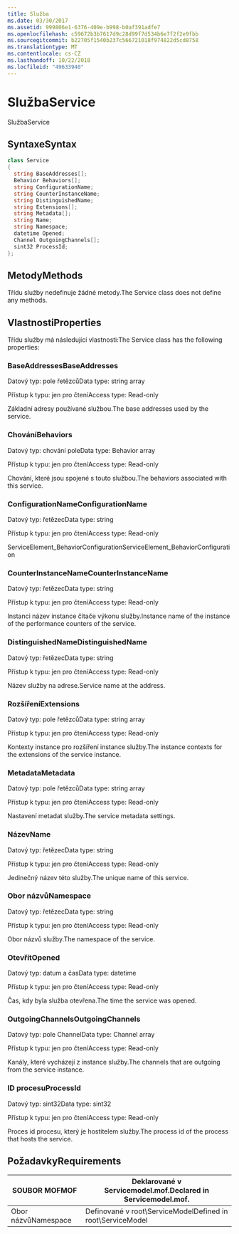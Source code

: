 ```yaml
---
title: Služba
ms.date: 03/30/2017
ms.assetid: 999806e1-6376-409e-b998-b0af391adfe7
ms.openlocfilehash: c59672b3b7617d9c28d99f7d534b6e7f2f2e9fbb
ms.sourcegitcommit: b22705f1540b237c566721018f974822d5cd8758
ms.translationtype: MT
ms.contentlocale: cs-CZ
ms.lasthandoff: 10/22/2018
ms.locfileid: "49633940"
---
```

# <a name="service"></a><span data-ttu-id="793b1-102">Služba</span><span class="sxs-lookup"><span data-stu-id="793b1-102">Service</span></span>
<span data-ttu-id="793b1-103">Služba</span><span class="sxs-lookup"><span data-stu-id="793b1-103">Service</span></span>  
  
## <a name="syntax"></a><span data-ttu-id="793b1-104">Syntaxe</span><span class="sxs-lookup"><span data-stu-id="793b1-104">Syntax</span></span>  
  
```csharp
class Service  
{  
  string BaseAddresses[];  
  Behavior Behaviors[];  
  string ConfigurationName;  
  string CounterInstanceName;  
  string DistinguishedName;  
  string Extensions[];  
  string Metadata[];  
  string Name;  
  string Namespace;  
  datetime Opened;  
  Channel OutgoingChannels[];  
  sint32 ProcessId;  
};  
```  
  
## <a name="methods"></a><span data-ttu-id="793b1-105">Metody</span><span class="sxs-lookup"><span data-stu-id="793b1-105">Methods</span></span>  
 <span data-ttu-id="793b1-106">Třídu služby nedefinuje žádné metody.</span><span class="sxs-lookup"><span data-stu-id="793b1-106">The Service class does not define any methods.</span></span>  
  
## <a name="properties"></a><span data-ttu-id="793b1-107">Vlastnosti</span><span class="sxs-lookup"><span data-stu-id="793b1-107">Properties</span></span>  
 <span data-ttu-id="793b1-108">Třídu služby má následující vlastnosti:</span><span class="sxs-lookup"><span data-stu-id="793b1-108">The Service class has the following properties:</span></span>  
  
### <a name="baseaddresses"></a><span data-ttu-id="793b1-109">BaseAddresses</span><span class="sxs-lookup"><span data-stu-id="793b1-109">BaseAddresses</span></span>  
 <span data-ttu-id="793b1-110">Datový typ: pole řetězců</span><span class="sxs-lookup"><span data-stu-id="793b1-110">Data type: string array</span></span>  
  
 <span data-ttu-id="793b1-111">Přístup k typu: jen pro čtení</span><span class="sxs-lookup"><span data-stu-id="793b1-111">Access type: Read-only</span></span>  
  
 <span data-ttu-id="793b1-112">Základní adresy používané službou.</span><span class="sxs-lookup"><span data-stu-id="793b1-112">The base addresses used by the service.</span></span>  
  
### <a name="behaviors"></a><span data-ttu-id="793b1-113">Chování</span><span class="sxs-lookup"><span data-stu-id="793b1-113">Behaviors</span></span>  
 <span data-ttu-id="793b1-114">Datový typ: chování pole</span><span class="sxs-lookup"><span data-stu-id="793b1-114">Data type: Behavior array</span></span>  
  
 <span data-ttu-id="793b1-115">Přístup k typu: jen pro čtení</span><span class="sxs-lookup"><span data-stu-id="793b1-115">Access type: Read-only</span></span>  
  
 <span data-ttu-id="793b1-116">Chování, které jsou spojené s touto službou.</span><span class="sxs-lookup"><span data-stu-id="793b1-116">The behaviors associated with this service.</span></span>  
  
### <a name="configurationname"></a><span data-ttu-id="793b1-117">ConfigurationName</span><span class="sxs-lookup"><span data-stu-id="793b1-117">ConfigurationName</span></span>  
 <span data-ttu-id="793b1-118">Datový typ: řetězec</span><span class="sxs-lookup"><span data-stu-id="793b1-118">Data type: string</span></span>  
  
 <span data-ttu-id="793b1-119">Přístup k typu: jen pro čtení</span><span class="sxs-lookup"><span data-stu-id="793b1-119">Access type: Read-only</span></span>  
  
 <span data-ttu-id="793b1-120">ServiceElement_BehaviorConfiguration</span><span class="sxs-lookup"><span data-stu-id="793b1-120">ServiceElement_BehaviorConfiguration</span></span>  
  
### <a name="counterinstancename"></a><span data-ttu-id="793b1-121">CounterInstanceName</span><span class="sxs-lookup"><span data-stu-id="793b1-121">CounterInstanceName</span></span>  
 <span data-ttu-id="793b1-122">Datový typ: řetězec</span><span class="sxs-lookup"><span data-stu-id="793b1-122">Data type: string</span></span>  
  
 <span data-ttu-id="793b1-123">Přístup k typu: jen pro čtení</span><span class="sxs-lookup"><span data-stu-id="793b1-123">Access type: Read-only</span></span>  
  
 <span data-ttu-id="793b1-124">Instanci název instance čítače výkonu služby.</span><span class="sxs-lookup"><span data-stu-id="793b1-124">Instance name of the instance of the performance counters of the service.</span></span>  
  
### <a name="distinguishedname"></a><span data-ttu-id="793b1-125">DistinguishedName</span><span class="sxs-lookup"><span data-stu-id="793b1-125">DistinguishedName</span></span>  
 <span data-ttu-id="793b1-126">Datový typ: řetězec</span><span class="sxs-lookup"><span data-stu-id="793b1-126">Data type: string</span></span>  
  
 <span data-ttu-id="793b1-127">Přístup k typu: jen pro čtení</span><span class="sxs-lookup"><span data-stu-id="793b1-127">Access type: Read-only</span></span>  
  
 <span data-ttu-id="793b1-128">Název služby na adrese.</span><span class="sxs-lookup"><span data-stu-id="793b1-128">Service name at the address.</span></span>  
  
### <a name="extensions"></a><span data-ttu-id="793b1-129">Rozšíření</span><span class="sxs-lookup"><span data-stu-id="793b1-129">Extensions</span></span>  
 <span data-ttu-id="793b1-130">Datový typ: pole řetězců</span><span class="sxs-lookup"><span data-stu-id="793b1-130">Data type: string array</span></span>  
  
 <span data-ttu-id="793b1-131">Přístup k typu: jen pro čtení</span><span class="sxs-lookup"><span data-stu-id="793b1-131">Access type: Read-only</span></span>  
  
 <span data-ttu-id="793b1-132">Kontexty instance pro rozšíření instance služby.</span><span class="sxs-lookup"><span data-stu-id="793b1-132">The instance contexts for the extensions of the service instance.</span></span>  
  
### <a name="metadata"></a><span data-ttu-id="793b1-133">Metadata</span><span class="sxs-lookup"><span data-stu-id="793b1-133">Metadata</span></span>  
 <span data-ttu-id="793b1-134">Datový typ: pole řetězců</span><span class="sxs-lookup"><span data-stu-id="793b1-134">Data type: string array</span></span>  
  
 <span data-ttu-id="793b1-135">Přístup k typu: jen pro čtení</span><span class="sxs-lookup"><span data-stu-id="793b1-135">Access type: Read-only</span></span>  
  
 <span data-ttu-id="793b1-136">Nastavení metadat služby.</span><span class="sxs-lookup"><span data-stu-id="793b1-136">The service metadata settings.</span></span>  
  
### <a name="name"></a><span data-ttu-id="793b1-137">Název</span><span class="sxs-lookup"><span data-stu-id="793b1-137">Name</span></span>  
 <span data-ttu-id="793b1-138">Datový typ: řetězec</span><span class="sxs-lookup"><span data-stu-id="793b1-138">Data type: string</span></span>  
  
 <span data-ttu-id="793b1-139">Přístup k typu: jen pro čtení</span><span class="sxs-lookup"><span data-stu-id="793b1-139">Access type: Read-only</span></span>  
  
 <span data-ttu-id="793b1-140">Jedinečný název této služby.</span><span class="sxs-lookup"><span data-stu-id="793b1-140">The unique name of this service.</span></span>  
  
### <a name="namespace"></a><span data-ttu-id="793b1-141">Obor názvů</span><span class="sxs-lookup"><span data-stu-id="793b1-141">Namespace</span></span>  
 <span data-ttu-id="793b1-142">Datový typ: řetězec</span><span class="sxs-lookup"><span data-stu-id="793b1-142">Data type: string</span></span>  
  
 <span data-ttu-id="793b1-143">Přístup k typu: jen pro čtení</span><span class="sxs-lookup"><span data-stu-id="793b1-143">Access type: Read-only</span></span>  
  
 <span data-ttu-id="793b1-144">Obor názvů služby.</span><span class="sxs-lookup"><span data-stu-id="793b1-144">The namespace of the service.</span></span>  
  
### <a name="opened"></a><span data-ttu-id="793b1-145">Otevřít</span><span class="sxs-lookup"><span data-stu-id="793b1-145">Opened</span></span>  
 <span data-ttu-id="793b1-146">Datový typ: datum a čas</span><span class="sxs-lookup"><span data-stu-id="793b1-146">Data type: datetime</span></span>  
  
 <span data-ttu-id="793b1-147">Přístup k typu: jen pro čtení</span><span class="sxs-lookup"><span data-stu-id="793b1-147">Access type: Read-only</span></span>  
  
 <span data-ttu-id="793b1-148">Čas, kdy byla služba otevřena.</span><span class="sxs-lookup"><span data-stu-id="793b1-148">The time the service was opened.</span></span>  
  
### <a name="outgoingchannels"></a><span data-ttu-id="793b1-149">OutgoingChannels</span><span class="sxs-lookup"><span data-stu-id="793b1-149">OutgoingChannels</span></span>  
 <span data-ttu-id="793b1-150">Datový typ: pole Channel</span><span class="sxs-lookup"><span data-stu-id="793b1-150">Data type: Channel array</span></span>  
  
 <span data-ttu-id="793b1-151">Přístup k typu: jen pro čtení</span><span class="sxs-lookup"><span data-stu-id="793b1-151">Access type: Read-only</span></span>  
  
 <span data-ttu-id="793b1-152">Kanály, které vycházejí z instance služby.</span><span class="sxs-lookup"><span data-stu-id="793b1-152">The channels that are outgoing from the service instance.</span></span>  
  
### <a name="processid"></a><span data-ttu-id="793b1-153">ID procesu</span><span class="sxs-lookup"><span data-stu-id="793b1-153">ProcessId</span></span>  
 <span data-ttu-id="793b1-154">Datový typ: sint32</span><span class="sxs-lookup"><span data-stu-id="793b1-154">Data type: sint32</span></span>  
  
 <span data-ttu-id="793b1-155">Přístup k typu: jen pro čtení</span><span class="sxs-lookup"><span data-stu-id="793b1-155">Access type: Read-only</span></span>  
  
 <span data-ttu-id="793b1-156">Proces id procesu, který je hostitelem služby.</span><span class="sxs-lookup"><span data-stu-id="793b1-156">The process id of the process that hosts the service.</span></span>  
  
## <a name="requirements"></a><span data-ttu-id="793b1-157">Požadavky</span><span class="sxs-lookup"><span data-stu-id="793b1-157">Requirements</span></span>  
  
|<span data-ttu-id="793b1-158">SOUBOR MOF</span><span class="sxs-lookup"><span data-stu-id="793b1-158">MOF</span></span>|<span data-ttu-id="793b1-159">Deklarované v Servicemodel.mof.</span><span class="sxs-lookup"><span data-stu-id="793b1-159">Declared in Servicemodel.mof.</span></span>|  
|---------|-----------------------------------|  
|<span data-ttu-id="793b1-160">Obor názvů</span><span class="sxs-lookup"><span data-stu-id="793b1-160">Namespace</span></span>|<span data-ttu-id="793b1-161">Definované v root\ServiceModel</span><span class="sxs-lookup"><span data-stu-id="793b1-161">Defined in root\ServiceModel</span></span>|

